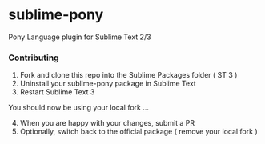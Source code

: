 sublime-pony
=================

Pony Language plugin for Sublime Text 2/3

### Contributing

1. Fork and clone this repo into the Sublime Packages folder ( ST 3 )
2. Uninstall your sublime-pony package in Sublime Text
3. Restart Sublime Text 3

You should now be using your local fork ...

4. When you are happy with your changes, submit a PR
5. Optionally, switch back to the official package ( remove your local fork )
